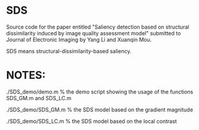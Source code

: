 # SDS
Source code for the paper entitled "Saliency detection based on structural dissimilarity induced by image quality assessment model" submitted to Journal of Electronic Imaging by Yang Li and Xuanqin Mou.

SDS means structural-dissimilarity-based saliency.

# NOTES:
./SDS_demo/demo.m     % the demo script showing the usage of the functions SDS_GM.m and SDS_LC.m

./SDS_demo/SDS_GM.m   % the SDS model based on the gradient magnitude

./SDS_demo/SDS_LC.m   % the SDS model based on the local contrast
